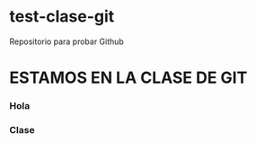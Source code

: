 # test-clase-git
Repositorio para probar Github

# ESTAMOS EN LA CLASE DE GIT

### Hola
### Clase 

